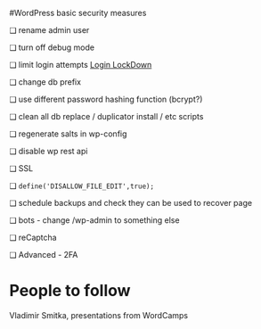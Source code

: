 #WordPress basic security measures

❑ rename admin user

❑ turn off debug mode

❑ limit login attempts [Login LockDown](https://wordpress.org/plugins/login-lockdown/)

❑ change db prefix

❑ use different password hashing function (bcrypt?)

❑ clean all db replace / duplicator install / etc scripts

❑ regenerate salts in wp-config

❑ disable wp rest api

❑ SSL

❑ `define('DISALLOW_FILE_EDIT',true);`

❑ schedule backups and check they can be used to recover page

❑ bots - change /wp-admin to something else

❑ reCaptcha

❑ Advanced - 2FA

# People to follow

Vladimir Smitka, presentations from WordCamps
